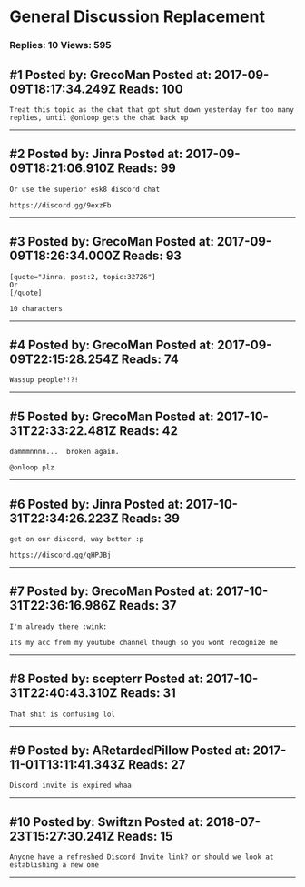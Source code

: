 # General Discussion Replacement

### Replies: 10 Views: 595

## \#1 Posted by: GrecoMan Posted at: 2017-09-09T18:17:34.249Z Reads: 100

```
Treat this topic as the chat that got shut down yesterday for too many replies, until @onloop gets the chat back up
```

---
## \#2 Posted by: Jinra Posted at: 2017-09-09T18:21:06.910Z Reads: 99

```
Or use the superior esk8 discord chat

https://discord.gg/9exzFb
```

---
## \#3 Posted by: GrecoMan Posted at: 2017-09-09T18:26:34.000Z Reads: 93

```
[quote="Jinra, post:2, topic:32726"]
Or
[/quote]

10 characters
```

---
## \#4 Posted by: GrecoMan Posted at: 2017-09-09T22:15:28.254Z Reads: 74

```
Wassup people?!?!
```

---
## \#5 Posted by: GrecoMan Posted at: 2017-10-31T22:33:22.481Z Reads: 42

```
dammmnnnn...  broken again.

@onloop plz
```

---
## \#6 Posted by: Jinra Posted at: 2017-10-31T22:34:26.223Z Reads: 39

```
get on our discord, way better :p

https://discord.gg/qHPJBj
```

---
## \#7 Posted by: GrecoMan Posted at: 2017-10-31T22:36:16.986Z Reads: 37

```
I'm already there :wink:

Its my acc from my youtube channel though so you wont recognize me
```

---
## \#8 Posted by: scepterr Posted at: 2017-10-31T22:40:43.310Z Reads: 31

```
That shit is confusing lol
```

---
## \#9 Posted by: ARetardedPillow Posted at: 2017-11-01T13:11:41.343Z Reads: 27

```
Discord invite is expired whaa
```

---
## \#10 Posted by: Swiftzn Posted at: 2018-07-23T15:27:30.241Z Reads: 15

```
Anyone have a refreshed Discord Invite link? or should we look at establishing a new one
```

---
